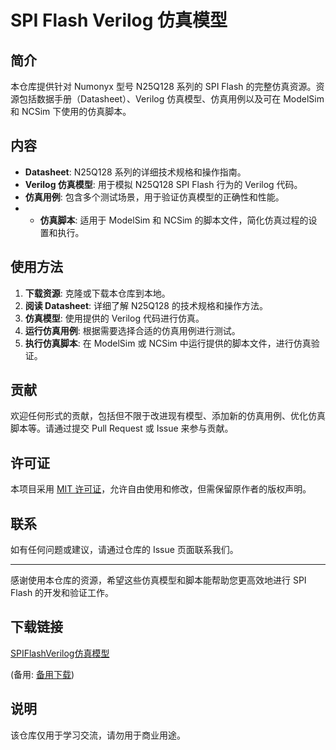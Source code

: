 # SPI Flash Verilog 仿真模型

## 简介
本仓库提供针对 Numonyx 型号 N25Q128 系列的 SPI Flash 的完整仿真资源。资源包括数据手册（Datasheet）、Verilog 仿真模型、仿真用例以及可在 ModelSim 和 NCSim 下使用的仿真脚本。

## 内容
- **Datasheet**: N25Q128 系列的详细技术规格和操作指南。
- **Verilog 仿真模型**: 用于模拟 N25Q128 SPI Flash 行为的 Verilog 代码。
- **仿真用例**: 包含多个测试场景，用于验证仿真模型的正确性和性能。
- - **仿真脚本**: 适用于 ModelSim 和 NCSim 的脚本文件，简化仿真过程的设置和执行。

## 使用方法
1. **下载资源**: 克隆或下载本仓库到本地。
2. **阅读 Datasheet**: 详细了解 N25Q128 的技术规格和操作方法。
3. **仿真模型**: 使用提供的 Verilog 代码进行仿真。
4. **运行仿真用例**: 根据需要选择合适的仿真用例进行测试。
5. **执行仿真脚本**: 在 ModelSim 或 NCSim 中运行提供的脚本文件，进行仿真验证。

## 贡献
欢迎任何形式的贡献，包括但不限于改进现有模型、添加新的仿真用例、优化仿真脚本等。请通过提交 Pull Request 或 Issue 来参与贡献。

## 许可证
本项目采用 [MIT 许可证](LICENSE)，允许自由使用和修改，但需保留原作者的版权声明。

## 联系
如有任何问题或建议，请通过仓库的 Issue 页面联系我们。

---
感谢使用本仓库的资源，希望这些仿真模型和脚本能帮助您更高效地进行 SPI Flash 的开发和验证工作。

## 下载链接
[SPIFlashVerilog仿真模型](https://pan.quark.cn/s/d9aa0947c088) 

(备用: [备用下载](https://pan.baidu.com/s/1Svs3mydNvdvwtDVa00hM3w?pwd=1234))

## 说明

该仓库仅用于学习交流，请勿用于商业用途。
